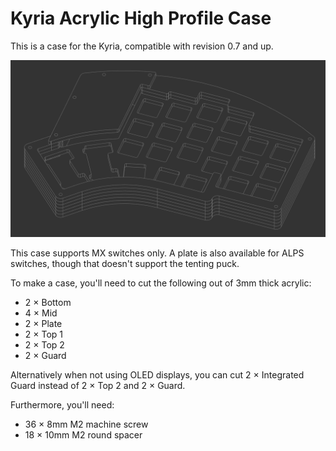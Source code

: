 Kyria Acrylic High Profile Case
===============================

This is a case for the Kyria, compatible with revision 0.7 and up.

![Kyria Acrylic High Profile Case](./High%20Profile%20Case.png)

This case supports MX switches only. A plate is also available for ALPS switches, though that doesn't support the tenting puck.

To make a case, you'll need to cut the following out of 3mm thick acrylic:

- 2 × Bottom
- 4 × Mid
- 2 × Plate
- 2 × Top 1
- 2 × Top 2
- 2 × Guard

Alternatively when not using OLED displays, you can cut 2 × Integrated Guard instead of 2 × Top 2 and 2 × Guard.

Furthermore, you'll need:

- 36 × 8mm M2 machine screw
- 18 × 10mm M2 round spacer

